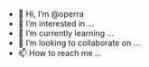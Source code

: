 - 👋 Hi, I’m @operra
- 👀 I’m interested in ...
- 🌱 I’m currently learning ...
- 💞️ I’m looking to collaborate on ...
- 📫 How to reach me ...

<!---
operra/operra is a ✨ special ✨ repository because its `README.md` (this file) appears on your GitHub profile.
You can click the Preview link to take a look at your changes.
--->
